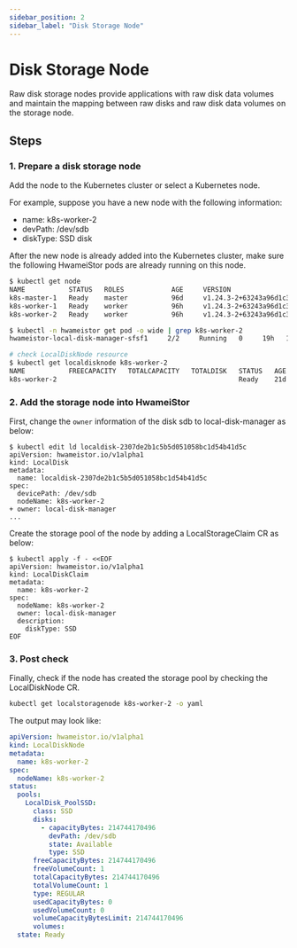 ```yaml
---
sidebar_position: 2
sidebar_label: "Disk Storage Node"
---
```


# Disk Storage Node

Raw disk storage nodes provide applications with raw disk data volumes and 
maintain the mapping between raw disks and raw disk data volumes on the storage node.

## Steps

### 1. Prepare a disk storage node

Add the node to the Kubernetes cluster or select a Kubernetes node.

For example, suppose you have a new node with the following information:

- name: k8s-worker-2
- devPath: /dev/sdb
- diskType: SSD disk

After the new node is already added into the Kubernetes cluster,
make sure the following HwameiStor pods are already running on this node.

```bash
$ kubectl get node
NAME           STATUS   ROLES            AGE     VERSION
k8s-master-1   Ready    master           96d     v1.24.3-2+63243a96d1c393
k8s-worker-1   Ready    worker           96h     v1.24.3-2+63243a96d1c393
k8s-worker-2   Ready    worker           96h     v1.24.3-2+63243a96d1c393

$ kubectl -n hwameistor get pod -o wide | grep k8s-worker-2
hwameistor-local-disk-manager-sfsf1     2/2     Running   0     19h   10.6.128.150      k8s-worker-2   <none>  <none>

# check LocalDiskNode resource
$ kubectl get localdisknode k8s-worker-2
NAME           FREECAPACITY   TOTALCAPACITY   TOTALDISK   STATUS   AGE
k8s-worker-2                                              Ready    21d
```

### 2. Add the storage node into HwameiStor

First, change the `owner` information of the disk sdb to local-disk-manager as below:

```console
$ kubectl edit ld localdisk-2307de2b1c5b5d051058bc1d54b41d5c
apiVersion: hwameistor.io/v1alpha1
kind: LocalDisk
metadata:
  name: localdisk-2307de2b1c5b5d051058bc1d54b41d5c
spec:
  devicePath: /dev/sdb
  nodeName: k8s-worker-2
+ owner: local-disk-manager
...
```

Create the storage pool of the node by adding a LocalStorageClaim CR as below:

```console
$ kubectl apply -f - <<EOF
apiVersion: hwameistor.io/v1alpha1
kind: LocalDiskClaim
metadata:
  name: k8s-worker-2
spec:
  nodeName: k8s-worker-2
  owner: local-disk-manager
  description:
    diskType: SSD
EOF
```

### 3. Post check

Finally, check if the node has created the storage pool by checking the LocalDiskNode CR.

```bash
kubectl get localstoragenode k8s-worker-2 -o yaml
```

The output may look like:

```yaml
apiVersion: hwameistor.io/v1alpha1
kind: LocalDiskNode
metadata:
  name: k8s-worker-2
spec:
  nodeName: k8s-worker-2
status:
  pools:
    LocalDisk_PoolSSD:
      class: SSD
      disks:
        - capacityBytes: 214744170496
          devPath: /dev/sdb
          state: Available
          type: SSD
      freeCapacityBytes: 214744170496
      freeVolumeCount: 1
      totalCapacityBytes: 214744170496
      totalVolumeCount: 1
      type: REGULAR
      usedCapacityBytes: 0
      usedVolumeCount: 0
      volumeCapacityBytesLimit: 214744170496
      volumes:
  state: Ready
```
